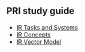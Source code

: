 ## PRI study guide

-   [IR Tasks and Systems](./1_ir_tasks_and_systems.md)
-   [IR Concepts](./2_ir_concepts.md)
-   [IR Vector Model](./3_vector_model.md)

